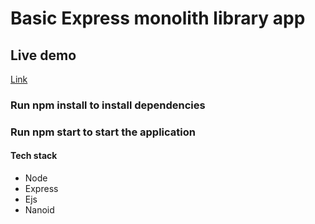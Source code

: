 # Basic Express monolith library app

## Live demo

[Link](https://monolith-library.herokuapp.com/)

### Run npm install to install dependencies

### Run npm start to start the application

#### Tech stack

- Node
- Express
- Ejs
- Nanoid
